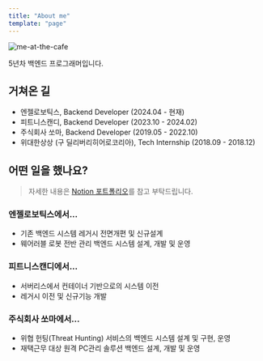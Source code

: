 ```yaml
---
title: "About me"
template: "page"
---
```


![me-at-the-cafe](/media/me-at-the-cafe.jpg)

5년차 백엔드 프로그래머입니다.

## 거쳐온 길

- 엔젤로보틱스, Backend Developer (2024.04 - 현재)
- 피트니스캔디, Backend Developer (2023.10 - 2024.02)
- 주식회사 쏘마, Backend Developer (2019.05 - 2022.10)
- 위대한상상 (구 딜리버리히어로코리아), Tech Internship (2018.09 - 2018.12)

## 어떤 일을 했나요?

> 자세한 내용은 [Notion 포트폴리오](https://s3ich4nn.notion.site/317454f17a0c49048044ec494d11dfc7)를 참고 부탁드립니다.

### 엔젤로보틱스에서...

- 기존 백엔드 시스템 레거시 전면개편 및 신규설계
- 웨어러블 로봇 전반 관리 백엔드 시스템 설계, 개발 및 운영

### 피트니스캔디에서...

- 서버리스에서 컨테이너 기반으로의 시스템 이전
- 레거시 이전 및 신규기능 개발

### 주식회사 쏘마에서...

- 위협 헌팅(Threat Hunting) 서비스의 백엔드 시스템 설계 및 구현, 운영
- 재택근무 대상 원격 PC관리 솔루션 백엔드 설계, 개발 및 운영
